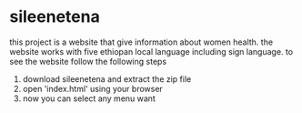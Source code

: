# sileenetena
this project is a website that give information about women health. the website works with five ethiopan local language including sign language.
to see the website follow the following steps
1. download sileenetena and extract the zip file 
2. open 'index.html' using your browser
3. now you can select any menu want 
